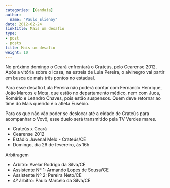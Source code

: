 ```yaml
---
categories: [Gandaia]
author:
  name: "Paulo Elienay"
date: 2012-02-24
linktitle: Mais um desafio
type:
- post
- posts
title: Mais um desafio
weight: 10
---
```

No próximo domingo o Ceará enfrentará o Crateús, pelo Cearense 2012. Após a vitória sobre o Icasa, na estreia de Lula Pereira, o alvinegro vai partir em busca de mais três pontos no estadual.

Para esse desafio Lula Pereira não poderá contar com Fernando Henrique, João Marcos e Mota, que estão no departamento médico, nem com Juca, Romário e Leandro Chaves, pois estão suspensos. Quem deve retornar ao time do Mais querido é o atleta Eusébio.

Para os que não vão poder se deslocar até a cidade de Crateús para acompanhar o Vovô, esse duelo será transmitido pela TV Verdes mares.

* Crateús x Ceará
* Cearense 2012
* Estádio Juvenal Melo - Crateús/CE
* Domingo, dia 26 de fevereiro, às 16h

Arbitragem
- Árbitro: Avelar Rodrigo da Silva/CE
- Assistente Nº 1: Armando Lopes de Sousa/CE
- Assistente Nº 2: Pereira Neto/CE
- 4º árbitro: Paulo Marcelo da Silva/CE
